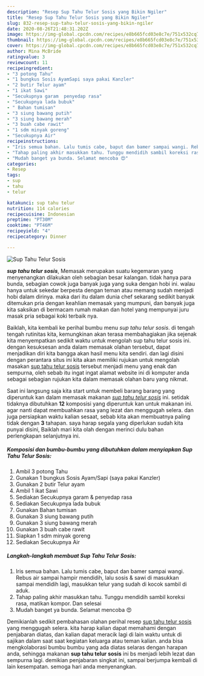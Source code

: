 ```yaml
---
description: "Resep Sup Tahu Telur Sosis yang Bikin Ngiler"
title: "Resep Sup Tahu Telur Sosis yang Bikin Ngiler"
slug: 832-resep-sup-tahu-telur-sosis-yang-bikin-ngiler
date: 2020-08-26T21:48:31.202Z
image: https://img-global.cpcdn.com/recipes/e8b665fcd03e8c7e/751x532cq70/sup-tahu-telur-sosis-foto-resep-utama.jpg
thumbnail: https://img-global.cpcdn.com/recipes/e8b665fcd03e8c7e/751x532cq70/sup-tahu-telur-sosis-foto-resep-utama.jpg
cover: https://img-global.cpcdn.com/recipes/e8b665fcd03e8c7e/751x532cq70/sup-tahu-telur-sosis-foto-resep-utama.jpg
author: Mina McBride
ratingvalue: 3
reviewcount: 11
recipeingredient:
- "3 potong Tahu"
- "1 bungkus Sosis AyamSapi saya pakai Kanzler"
- "2 butir Telur ayam"
- "1 ikat Sawi"
- "Secukupnya garam  penyedap rasa"
- "Secukupnya lada bubuk"
- " Bahan tumisan"
- "3 siung bawang putih"
- "3 siung bawang merah"
- "3 buah cabe rawit"
- "1 sdm minyak goreng"
- "Secukupnya Air"
recipeinstructions:
- "Iris semua bahan. Lalu tumis cabe, baput dan bamer sampai wangi. Rebus air sampai hampir mendidih, lalu sosis &amp; sawi di masukkan sampai mendidih lagi, masukkan telur yang sudah di kocok sambil di aduk."
- "Tahap paling akhir masukkan tahu. Tunggu mendidih sambil koreksi rasa, matikan kompor. Dan selesai"
- "Mudah banget ya bunda. Selamat mencoba 😍"
categories:
- Resep
tags:
- sup
- tahu
- telur

katakunci: sup tahu telur 
nutrition: 114 calories
recipecuisine: Indonesian
preptime: "PT30M"
cooktime: "PT46M"
recipeyield: "4"
recipecategory: Dinner

---
```



![Sup Tahu Telur Sosis](https://img-global.cpcdn.com/recipes/e8b665fcd03e8c7e/751x532cq70/sup-tahu-telur-sosis-foto-resep-utama.jpg)

<b><i>sup tahu telur sosis</i></b>, Memasak merupakan suatu kegemaran yang menyenangkan dilakukan oleh sebagian besar kalangan. tidak hanya para bunda, sebagian cowok juga banyak juga yang suka dengan hobi ini. walau hanya untuk sekedar berpesta dengan teman atau memang sudah menjadi hobi dalam dirinya. maka dari itu dalam dunia chef sekarang sedikit banyak ditemukan pria dengan keahlian memasak yang mumpuni, dan banyak juga kita saksikan di bermacam rumah makan dan hotel yang mempunyai juru masak pria sebagai koki terbaik nya.



Baiklah, kita kembali ke perihal bumbu menu <i>sup tahu telur sosis</i>. di tengah tengah rutinitas kita, kemungkinan akan terasa membahagiakan jika sejenak kita menyempatkan sedikit waktu untuk mengolah sup tahu telur sosis ini. dengan kesuksesan anda dalam memasak olahan tersebut, dapat menjadikan diri kita bangga akan hasil menu kita sendiri. dan lagi disini dengan perantara situs ini kita akan memiliki rujukan untuk mengolah masakan <u>sup tahu telur sosis</u> tersebut menjadi menu yang enak dan sempurna, oleh sebab itu ingat ingat alamat website ini di komputer anda sebagai sebagian rujukan kita dalam memasak olahan baru yang nikmat.


Saat ini langsung saja kita start untuk membeli barang barang yang diperuntuk kan dalam memasak makanan <u><i>sup tahu telur sosis</i></u> ini. setidak tidaknya dibutuhkan <b>12</b> komposisi yang diperuntuk kan untuk makanan ini. agar nanti dapat membuahkan rasa yang lezat dan menggugah selera. dan juga persiapkan waktu kalian sesaat, sebab kita akan membuatnya paling tidak dengan <b>3</b> tahapan. saya harap segala yang diperlukan sudah kita punyai disini, Baiklah mari kita olah dengan merinci dulu bahan perlengkapan selanjutnya ini.

<!--inarticleads1-->

##### Komposisi dan bumbu-bumbu yang dibutuhkan dalam menyiapkan Sup Tahu Telur Sosis:

1. Ambil 3 potong Tahu
1. Gunakan 1 bungkus Sosis Ayam/Sapi (saya pakai Kanzler)
1. Gunakan 2 butir Telur ayam
1. Ambil 1 ikat Sawi
1. Sediakan Secukupnya garam &amp; penyedap rasa
1. Sediakan Secukupnya lada bubuk
1. Gunakan  Bahan tumisan
1. Gunakan 3 siung bawang putih
1. Gunakan 3 siung bawang merah
1. Gunakan 3 buah cabe rawit
1. Siapkan 1 sdm minyak goreng
1. Sediakan Secukupnya Air




<!--inarticleads2-->

##### Langkah-langkah membuat Sup Tahu Telur Sosis:

1. Iris semua bahan. Lalu tumis cabe, baput dan bamer sampai wangi. Rebus air sampai hampir mendidih, lalu sosis &amp; sawi di masukkan sampai mendidih lagi, masukkan telur yang sudah di kocok sambil di aduk.
1. Tahap paling akhir masukkan tahu. Tunggu mendidih sambil koreksi rasa, matikan kompor. Dan selesai
1. Mudah banget ya bunda. Selamat mencoba 😍




Demikianlah sedikit pembahasan olahan perihal resep <u>sup tahu telur sosis</u> yang menggugah selera. kita harap kalian dapat memahami dengan penjabaran diatas, dan kalian dapat meracik lagi di lain waktu untuk di sajikan dalam saat saat kegiatan keluarga atau teman kalian. anda bisa mengkolaborasi bumbu bumbu yang ada diatas selaras dengan harapan anda, sehingga makanan <b>sup tahu telur sosis</b> ini bs menjadi lebih lezat dan sempurna lagi. demikian penjabaran singkat ini, sampai berjumpa kembali di lain kesempatan. semoga hari anda menyenangkan.
